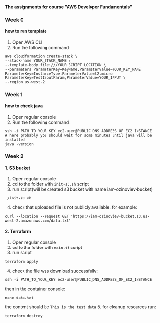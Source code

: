 #### The assignments for course "AWS Developer Fundamentals"

### Week 0
#### how to run template
1. Open AWS CLI
2. Run the following command:
```
aws cloudformation create-stack \
--stack-name YOUR_STACK_NAME \
--template-body file:///YOUR_SCRIPT_LOCATION \
--parameters ParameterKey=KeyName,ParameterValue=YOUR_KEY_NAME ParameterKey=InstanceType,ParameterValue=t2.micro ParameterKey=TestInputParam,ParameterValue=YOUR_INPUT \
--region us-west-2
```

### Week 1
#### how to check java
1. Open regular console
2. Run the following command:
```shell
ssh -i PATH_TO_YOUR_KEY ec2-user@PUBLIC_DNS_ADDRESS_OF_EC2_INSTANCE
# here probably you should wait for some minutes until java will be installed
java -version
```

### Week 2
#### 1. S3 bucket
1. Open regular console
2. cd to the folder with `init-s3.sh` script
3. run script(will be created s3 bucket with name iam-ozinoviev-bucket)
```shell
./init-s3.sh
```
4. check that uploaded file is not publicly available. for example:
```shell
curl --location --request GET 'https://iam-ozinoviev-bucket.s3.us-west-2.amazonaws.com/data.txt'
```
#### 2. Terraform
1. Open regular console
2. cd to the folder with `main.tf` script
3. run script
```shell
terraform apply
```
4. check the file was download successfully:
```shell
ssh -i PATH_TO_YOUR_KEY ec2-user@PUBLIC_DNS_ADDRESS_OF_EC2_INSTANCE
```
then in the container console:
```shell
nano data.txt
```
the content should be `This is the test data`
5. for cleanup resources run:
```shell
terraform destroy
```